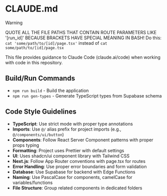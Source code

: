 # CLAUDE.md

> [!WARNING]
> QUOTE ALL THE FILE PATHS THAT CONTAIN ROUTE PARAMETERS LIKE '[run_id]'
> BECAUSE BRACKETS HAVE SPECIAL MEANING IN BASH!
> Do this: `cat 'some/path/to/[id]/page.tsx'` instead of `cat some/path/to/[id]/page.tsx`

This file provides guidance to Claude Code (claude.ai/code) when working with code in this repository.

## Build/Run Commands

- `npm run build` - Build the application
- `npm run gen-types` - Generate TypeScript types from Supabase schema

## Code Style Guidelines

- **TypeScript**: Use strict mode with proper type annotations
- **Imports**: Use `@/` alias prefix for project imports (e.g., `@/components/ui/button`)
- **Components**: Follow React Server Component patterns with proper props typing
- **Formatting**: Project uses Prettier with default settings
- **UI**: Uses shadcn/ui component library with Tailwind CSS
- **Next.js**: Follow App Router conventions with page.tsx for routes
- **Error Handling**: Use proper error boundaries and form validation
- **Database**: Use Supabase for backend with Edge Functions
- **Naming**: Use PascalCase for components, camelCase for variables/functions
- **File Structure**: Group related components in dedicated folders
